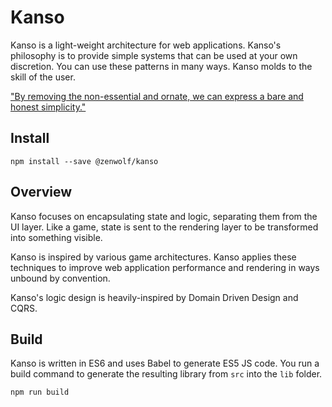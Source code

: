 Kanso
============================================================

Kanso is a light-weight architecture for web applications. Kanso's philosophy is to provide simple systems that can be used at your own discretion. You can use these patterns in many ways. Kanso molds to the skill of the user.

["By removing the non-essential and ornate, we can express a bare and honest simplicity."](http://web.archive.org/web/20120225201014/http://aentan.com/design/wabi-sabi-and-japanese-aesthetics/)


Install
------------------------------------------------------------

    npm install --save @zenwolf/kanso

Overview
------------------------------------------------------------

Kanso focuses on encapsulating state and logic, separating them from the UI layer. Like a game, state is sent to the rendering layer to be transformed into something visible.

Kanso is inspired by various game architectures. Kanso applies these techniques to improve web application performance and rendering in ways unbound by convention.

Kanso's logic design is heavily-inspired by Domain Driven Design and CQRS.


Build
------------------------------------------------------------

Kanso is written in ES6 and uses Babel to generate ES5 JS code. You run a build command to generate the resulting library from `src` into the `lib` folder.

    npm run build
